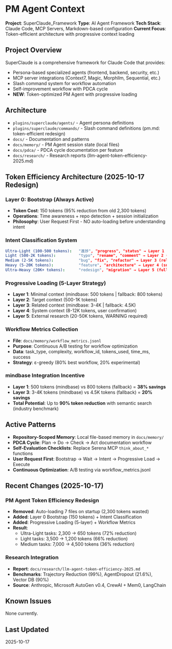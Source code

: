 # PM Agent Context

**Project**: SuperClaude_Framework
**Type**: AI Agent Framework
**Tech Stack**: Claude Code, MCP Servers, Markdown-based configuration
**Current Focus**: Token-efficient architecture with progressive context loading

## Project Overview

SuperClaude is a comprehensive framework for Claude Code that provides:
- Persona-based specialized agents (frontend, backend, security, etc.)
- MCP server integrations (Context7, Magic, Morphllm, Sequential, etc.)
- Slash command system for workflow automation
- Self-improvement workflow with PDCA cycle
- **NEW**: Token-optimized PM Agent with progressive loading

## Architecture

- `plugins/superclaude/agents/` - Agent persona definitions
- `plugins/superclaude/commands/` - Slash command definitions (pm.md: token-efficient redesign)
- `docs/` - Documentation and patterns
- `docs/memory/` - PM Agent session state (local files)
- `docs/pdca/` - PDCA cycle documentation per feature
- `docs/research/` - Research reports (llm-agent-token-efficiency-2025.md)

## Token Efficiency Architecture (2025-10-17 Redesign)

### Layer 0: Bootstrap (Always Active)
- **Token Cost**: 150 tokens (95% reduction from old 2,300 tokens)
- **Operations**: Time awareness + repo detection + session initialization
- **Philosophy**: User Request First - NO auto-loading before understanding intent

### Intent Classification System
```yaml
Ultra-Light (100-500 tokens):   "進捗", "progress", "status" → Layer 1 only
Light (500-2K tokens):          "typo", "rename", "comment" → Layer 2 (target file)
Medium (2-5K tokens):           "bug", "fix", "refactor" → Layer 3 (related files)
Heavy (5-20K tokens):           "feature", "architecture" → Layer 4 (subsystem)
Ultra-Heavy (20K+ tokens):      "redesign", "migration" → Layer 5 (full + research)
```

### Progressive Loading (5-Layer Strategy)
- **Layer 1**: Minimal context (mindbase: 500 tokens | fallback: 800 tokens)
- **Layer 2**: Target context (500-1K tokens)
- **Layer 3**: Related context (mindbase: 3-4K | fallback: 4.5K)
- **Layer 4**: System context (8-12K tokens, user confirmation)
- **Layer 5**: External research (20-50K tokens, WARNING required)

### Workflow Metrics Collection
- **File**: `docs/memory/workflow_metrics.jsonl`
- **Purpose**: Continuous A/B testing for workflow optimization
- **Data**: task_type, complexity, workflow_id, tokens_used, time_ms, success
- **Strategy**: ε-greedy (80% best workflow, 20% experimental)

### mindbase Integration Incentive
- **Layer 1**: 500 tokens (mindbase) vs 800 tokens (fallback) = **38% savings**
- **Layer 3**: 3-4K tokens (mindbase) vs 4.5K tokens (fallback) = **20% savings**
- **Total Potential**: Up to **90% token reduction** with semantic search (industry benchmark)

## Active Patterns

- **Repository-Scoped Memory**: Local file-based memory in `docs/memory/`
- **PDCA Cycle**: Plan → Do → Check → Act documentation workflow
- **Self-Evaluation Checklists**: Replace Serena MCP `think_about_*` functions
- **User Request First**: Bootstrap → Wait → Intent → Progressive Load → Execute
- **Continuous Optimization**: A/B testing via workflow_metrics.jsonl

## Recent Changes (2025-10-17)

### PM Agent Token Efficiency Redesign
- **Removed**: Auto-loading 7 files on startup (2,300 tokens wasted)
- **Added**: Layer 0 Bootstrap (150 tokens) + Intent Classification
- **Added**: Progressive Loading (5-layer) + Workflow Metrics
- **Result**:
  - Ultra-Light tasks: 2,300 → 650 tokens (72% reduction)
  - Light tasks: 3,500 → 1,200 tokens (66% reduction)
  - Medium tasks: 7,000 → 4,500 tokens (36% reduction)

### Research Integration
- **Report**: `docs/research/llm-agent-token-efficiency-2025.md`
- **Benchmarks**: Trajectory Reduction (99%), AgentDropout (21.6%), Vector DB (90%)
- **Source**: Anthropic, Microsoft AutoGen v0.4, CrewAI + Mem0, LangChain

## Known Issues

None currently.

## Last Updated

2025-10-17

